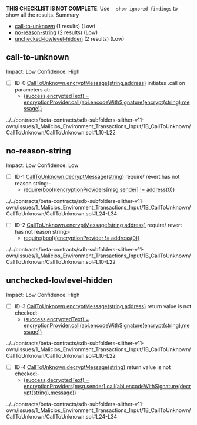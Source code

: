 **THIS CHECKLIST IS NOT COMPLETE**. Use `--show-ignored-findings` to show all the results.
Summary
 - [call-to-unknown](#call-to-unknown) (1 results) (Low)
 - [no-reason-string](#no-reason-string) (2 results) (Low)
 - [unchecked-lowlevel-hidden](#unchecked-lowlevel-hidden) (2 results) (Low)
## call-to-unknown
Impact: Low
Confidence: High
 - [ ] ID-0
[CallToUnknown.encryptMessage(string,address)](../../contracts/beta-contracts/sdb-subfolders-slither-v11-own/Issues/1_Malicios_Environment_Transactions_Input/1B_CallToUnknown/CallToUnknown/CallToUnknown.sol#L10-L22) initiates .call on parameters at:- 
	- [(success,encryptedText) = encryptionProvider.call(abi.encodeWithSignature(encrypt(string),message))](../../contracts/beta-contracts/sdb-subfolders-slither-v11-own/Issues/1_Malicios_Environment_Transactions_Input/1B_CallToUnknown/CallToUnknown/CallToUnknown.sol#L15-L17)

../../contracts/beta-contracts/sdb-subfolders-slither-v11-own/Issues/1_Malicios_Environment_Transactions_Input/1B_CallToUnknown/CallToUnknown/CallToUnknown.sol#L10-L22


## no-reason-string
Impact: Low
Confidence: Low
 - [ ] ID-1
[CallToUnknown.decryptMessage(string)](../../contracts/beta-contracts/sdb-subfolders-slither-v11-own/Issues/1_Malicios_Environment_Transactions_Input/1B_CallToUnknown/CallToUnknown/CallToUnknown.sol#L24-L34) require/ revert has not reason string:- 
	- [require(bool)(encryptionProviders[msg.sender] != address(0))](../../contracts/beta-contracts/sdb-subfolders-slither-v11-own/Issues/1_Malicios_Environment_Transactions_Input/1B_CallToUnknown/CallToUnknown/CallToUnknown.sol#L28)

../../contracts/beta-contracts/sdb-subfolders-slither-v11-own/Issues/1_Malicios_Environment_Transactions_Input/1B_CallToUnknown/CallToUnknown/CallToUnknown.sol#L24-L34


 - [ ] ID-2
[CallToUnknown.encryptMessage(string,address)](../../contracts/beta-contracts/sdb-subfolders-slither-v11-own/Issues/1_Malicios_Environment_Transactions_Input/1B_CallToUnknown/CallToUnknown/CallToUnknown.sol#L10-L22) require/ revert has not reason string:- 
	- [require(bool)(encryptionProvider != address(0))](../../contracts/beta-contracts/sdb-subfolders-slither-v11-own/Issues/1_Malicios_Environment_Transactions_Input/1B_CallToUnknown/CallToUnknown/CallToUnknown.sol#L14)

../../contracts/beta-contracts/sdb-subfolders-slither-v11-own/Issues/1_Malicios_Environment_Transactions_Input/1B_CallToUnknown/CallToUnknown/CallToUnknown.sol#L10-L22


## unchecked-lowlevel-hidden
Impact: Low
Confidence: High
 - [ ] ID-3
[CallToUnknown.encryptMessage(string,address)](../../contracts/beta-contracts/sdb-subfolders-slither-v11-own/Issues/1_Malicios_Environment_Transactions_Input/1B_CallToUnknown/CallToUnknown/CallToUnknown.sol#L10-L22) return value is not checked:- 
	- [(success,encryptedText) = encryptionProvider.call(abi.encodeWithSignature(encrypt(string),message))](../../contracts/beta-contracts/sdb-subfolders-slither-v11-own/Issues/1_Malicios_Environment_Transactions_Input/1B_CallToUnknown/CallToUnknown/CallToUnknown.sol#L15-L17)

../../contracts/beta-contracts/sdb-subfolders-slither-v11-own/Issues/1_Malicios_Environment_Transactions_Input/1B_CallToUnknown/CallToUnknown/CallToUnknown.sol#L10-L22


 - [ ] ID-4
[CallToUnknown.decryptMessage(string)](../../contracts/beta-contracts/sdb-subfolders-slither-v11-own/Issues/1_Malicios_Environment_Transactions_Input/1B_CallToUnknown/CallToUnknown/CallToUnknown.sol#L24-L34) return value is not checked:- 
	- [(success,decryptedText) = encryptionProviders[msg.sender].call(abi.encodeWithSignature(decrypt(string),message))](../../contracts/beta-contracts/sdb-subfolders-slither-v11-own/Issues/1_Malicios_Environment_Transactions_Input/1B_CallToUnknown/CallToUnknown/CallToUnknown.sol#L29-L31)

../../contracts/beta-contracts/sdb-subfolders-slither-v11-own/Issues/1_Malicios_Environment_Transactions_Input/1B_CallToUnknown/CallToUnknown/CallToUnknown.sol#L24-L34


